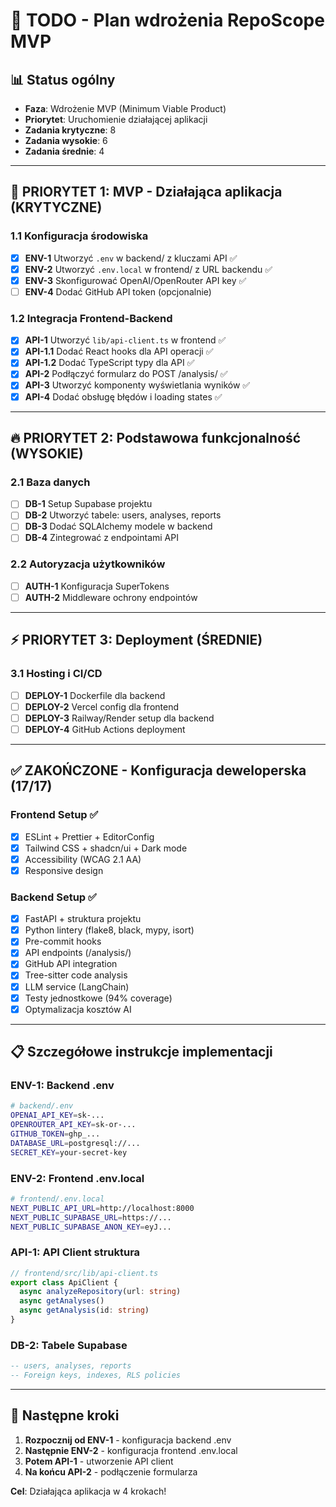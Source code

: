 # 🚀 TODO - Plan wdrożenia RepoScope MVP

## 📊 Status ogólny

- **Faza**: Wdrożenie MVP (Minimum Viable Product)
- **Priorytet**: Uruchomienie działającej aplikacji
- **Zadania krytyczne**: 8
- **Zadania wysokie**: 6
- **Zadania średnie**: 4

---

## 🎯 PRIORYTET 1: MVP - Działająca aplikacja (KRYTYCZNE)

### 1.1 Konfiguracja środowiska
- [x] **ENV-1** Utworzyć `.env` w backend/ z kluczami API ✅
- [x] **ENV-2** Utworzyć `.env.local` w frontend/ z URL backendu ✅
- [x] **ENV-3** Skonfigurować OpenAI/OpenRouter API key ✅
- [ ] **ENV-4** Dodać GitHub API token (opcjonalnie)

### 1.2 Integracja Frontend-Backend
- [x] **API-1** Utworzyć `lib/api-client.ts` w frontend ✅
- [x] **API-1.1** Dodać React hooks dla API operacji ✅
- [x] **API-1.2** Dodać TypeScript typy dla API ✅
- [x] **API-2** Podłączyć formularz do POST /analysis/ ✅
- [x] **API-3** Utworzyć komponenty wyświetlania wyników ✅
- [x] **API-4** Dodać obsługę błędów i loading states ✅

---

## 🔥 PRIORYTET 2: Podstawowa funkcjonalność (WYSOKIE)

### 2.1 Baza danych
- [ ] **DB-1** Setup Supabase projektu
- [ ] **DB-2** Utworzyć tabele: users, analyses, reports
- [ ] **DB-3** Dodać SQLAlchemy modele w backend
- [ ] **DB-4** Zintegrować z endpointami API

### 2.2 Autoryzacja użytkowników
- [ ] **AUTH-1** Konfiguracja SuperTokens
- [ ] **AUTH-2** Middleware ochrony endpointów

---

## ⚡ PRIORYTET 3: Deployment (ŚREDNIE)

### 3.1 Hosting i CI/CD
- [ ] **DEPLOY-1** Dockerfile dla backend
- [ ] **DEPLOY-2** Vercel config dla frontend
- [ ] **DEPLOY-3** Railway/Render setup dla backend
- [ ] **DEPLOY-4** GitHub Actions deployment

---

## ✅ ZAKOŃCZONE - Konfiguracja deweloperska (17/17)

### Frontend Setup ✅
- [x] ESLint + Prettier + EditorConfig
- [x] Tailwind CSS + shadcn/ui + Dark mode
- [x] Accessibility (WCAG 2.1 AA)
- [x] Responsive design

### Backend Setup ✅
- [x] FastAPI + struktura projektu
- [x] Python lintery (flake8, black, mypy, isort)
- [x] Pre-commit hooks
- [x] API endpoints (/analysis/)
- [x] GitHub API integration
- [x] Tree-sitter code analysis
- [x] LLM service (LangChain)
- [x] Testy jednostkowe (94% coverage)
- [x] Optymalizacja kosztów AI

---

## 📋 Szczegółowe instrukcje implementacji

### ENV-1: Backend .env
```bash
# backend/.env
OPENAI_API_KEY=sk-...
OPENROUTER_API_KEY=sk-or-...
GITHUB_TOKEN=ghp_...
DATABASE_URL=postgresql://...
SECRET_KEY=your-secret-key
```

### ENV-2: Frontend .env.local
```bash
# frontend/.env.local
NEXT_PUBLIC_API_URL=http://localhost:8000
NEXT_PUBLIC_SUPABASE_URL=https://...
NEXT_PUBLIC_SUPABASE_ANON_KEY=eyJ...
```

### API-1: API Client struktura
```typescript
// frontend/src/lib/api-client.ts
export class ApiClient {
  async analyzeRepository(url: string)
  async getAnalyses()
  async getAnalysis(id: string)
}
```

### DB-2: Tabele Supabase
```sql
-- users, analyses, reports
-- Foreign keys, indexes, RLS policies
```

---

## 🎯 Następne kroki

1. **Rozpocznij od ENV-1** - konfiguracja backend .env
2. **Następnie ENV-2** - konfiguracja frontend .env.local
3. **Potem API-1** - utworzenie API client
4. **Na końcu API-2** - podłączenie formularza

**Cel**: Działająca aplikacja w 4 krokach!
